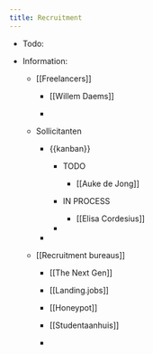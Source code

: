 ```yaml
---
title: Recruitment
---
```


- Todo:

- Information:
	 - [[Freelancers]]
		 - [[Willem Daems]] 

		 - 

	 - Sollicitanten
		 - {{kanban}}
			 - TODO
				 - [[Auke de Jong]]

			 - IN PROCESS
				 - [[Elisa Cordesius]]

			 - 

		 - 

	 - [[Recruitment bureaus]]
		 - [[The Next Gen]]

		 - [[Landing.jobs]]

		 - [[Honeypot]]

		 - [[Studentaanhuis]]

		 - 
